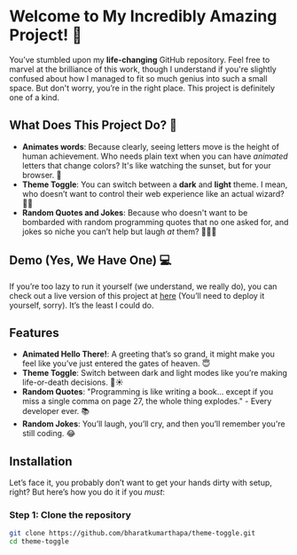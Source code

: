 # Welcome to My Incredibly Amazing Project! 🤩

You’ve stumbled upon my **life-changing** GitHub repository. Feel free to marvel at the brilliance of this work, though I understand if you're slightly confused about how I managed to fit so much genius into such a small space. But don't worry, you’re in the right place. This project is definitely one of a kind.

## What Does This Project Do? 🤔

- **Animates words**: Because clearly, seeing letters move is the height of human achievement. Who needs plain text when you can have *animated* letters that change colors? It's like watching the sunset, but for your browser. 🌅
- **Theme Toggle**: You can switch between a **dark** and **light** theme. I mean, who doesn’t want to control their web experience like an actual wizard? 🧙‍♂️
- **Random Quotes and Jokes**: Because who doesn't want to be bombarded with random programming quotes that no one asked for, and jokes so niche you can’t help but laugh *at* them? 🤷‍♂️😂

## Demo (Yes, We Have One) 💻

If you’re too lazy to run it yourself (we understand, we really do), you can check out a live version of this project at [here](https://example.com) (You’ll need to deploy it yourself, sorry). It’s the least I could do.

## Features

- **Animated Hello There!**: A greeting that’s so grand, it might make you feel like you’ve just entered the gates of heaven. 😇
- **Theme Toggle**: Switch between dark and light modes like you’re making life-or-death decisions. 🌙☀️
- **Random Quotes**: "Programming is like writing a book... except if you miss a single comma on page 27, the whole thing explodes." - Every developer ever. 📚
- **Random Jokes**: You’ll laugh, you’ll cry, and then you’ll remember you're still coding. 😂

## Installation

Let’s face it, you probably don’t want to get your hands dirty with setup, right? But here’s how you do it if you *must*:

### Step 1: Clone the repository
```bash
git clone https://github.com/bharatkumarthapa/theme-toggle.git
cd theme-toggle